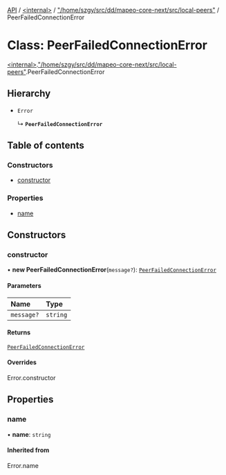 [API](../README.md) / [\<internal\>](../modules/internal_.md) / ["/home/szgy/src/dd/mapeo-core-next/src/local-peers"](../modules/internal_.__home_szgy_src_dd_mapeo_core_next_src_local_peers_.md) / PeerFailedConnectionError

# Class: PeerFailedConnectionError

[\<internal\>](../modules/internal_.md).["/home/szgy/src/dd/mapeo-core-next/src/local-peers"](../modules/internal_.__home_szgy_src_dd_mapeo_core_next_src_local_peers_.md).PeerFailedConnectionError

## Hierarchy

- `Error`

  ↳ **`PeerFailedConnectionError`**

## Table of contents

### Constructors

- [constructor](internal_.__home_szgy_src_dd_mapeo_core_next_src_local_peers_.PeerFailedConnectionError.md#constructor)

### Properties

- [name](internal_.__home_szgy_src_dd_mapeo_core_next_src_local_peers_.PeerFailedConnectionError.md#name)

## Constructors

### constructor

• **new PeerFailedConnectionError**(`message?`): [`PeerFailedConnectionError`](internal_.__home_szgy_src_dd_mapeo_core_next_src_local_peers_.PeerFailedConnectionError.md)

#### Parameters

| Name | Type |
| :------ | :------ |
| `message?` | `string` |

#### Returns

[`PeerFailedConnectionError`](internal_.__home_szgy_src_dd_mapeo_core_next_src_local_peers_.PeerFailedConnectionError.md)

#### Overrides

Error.constructor

## Properties

### name

• **name**: `string`

#### Inherited from

Error.name
